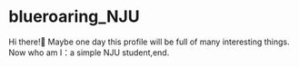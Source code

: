 # blueroaring_NJU
Hi there!💌
Maybe one day this profile will be full of many interesting things.
Now who am I：a simple NJU student,end.
